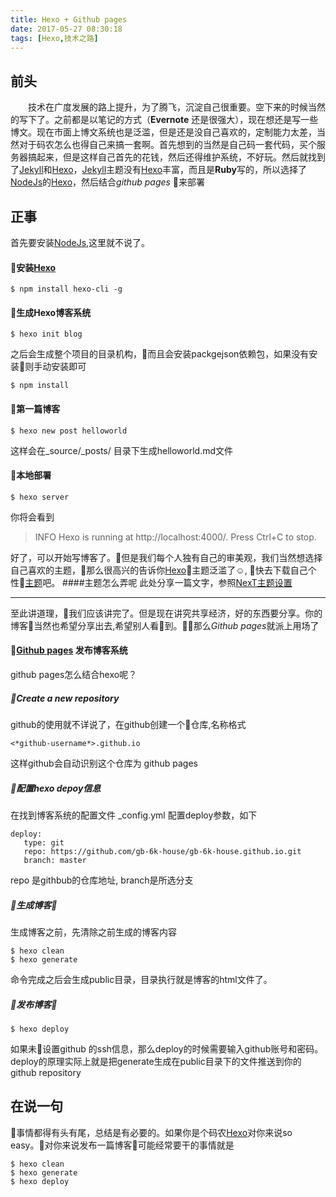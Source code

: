 ```yaml
---
title: Hexo + Github pages
date: 2017-05-27 08:30:18
tags: [Hexo,技术之路]
---
```

## 前头
&emsp;&emsp;技术在广度发展的路上提升，为了腾飞，沉淀自己很重要。空下来的时候当然的写下了。之前都是以笔记的方式（**Evernote** 还是很强大），现在想还是写一些博文。现在市面上博文系统也是泛滥，但是还是没自己喜欢的，定制能力太差，当然对于码农怎么也得自己来搞一套啊。首先想到的当然是自己码一套代码，买个服务器搞起来，但是这样自己首先的花钱，然后还得维护系统，不好玩。然后就找到了[Jekyll][2]和[Hexo][1]，[Jekyll][2]主题没有[Hexo][1]丰富，而且是**Ruby**写的，所以选择了[NodeJs][3]的[Hexo][1]，然后结合*github pages* 来部署

## 正事
首先要安装[NodeJs][3],这里就不说了。
#### 安装[Hexo][1]
```
$ npm install hexo-cli -g
```
#### 生成Hexo博客系统
```
$ hexo init blog
```
之后会生成整个项目的目录机构，而且会安装packgejson依赖包，如果没有安装则手动安装即可
```
$ npm install
```

#### 第一篇博客
```
$ hexo new post helloworld
```
这样会在_source/_posts/ 目录下生成helloworld.md文件

#### 本地部署
```
$ hexo server
```
你将会看到 
> INFO  Hexo is running at http://localhost:4000/. Press Ctrl+C to stop.

好了，可以开始写博客了。但是我们每个人独有自己的审美观，我们当然想选择自己喜欢的主题，那么很高兴的告诉你[Hexo][1]主题泛滥了☺, 快去下载自己个性[主题](https://hexo.io/themes/)吧。
####主题怎么弄呢
此处分享一篇文字，参照[NexT主题设置](http://theme-next.iissnan.com/getting-started.html)

***
至此讲道理，我们应该讲完了。但是现在讲究共享经济，好的东西要分享。你的博客当然也希望分享出去,希望别人看到。那么*Github pages*就派上用场了

#### [Github pages](https://pages.github.com) 发布博客系统

github pages怎么结合hexo呢？
##### Create a new repository
github的使用就不详说了，在github创建一个仓库,名称格式 
```
<*github-username*>.github.io
```
这样github会自动识别这个仓库为 github pages

##### 配置hexo depoy信息
在找到博客系统的配置文件 _config.yml 配置deploy参数，如下
```
deploy:
   type: git
   repo: https://github.com/gb-6k-house/gb-6k-house.github.io.git
   branch: master

```
repo 是githbub的仓库地址, branch是所选分支
##### 生成博客
生成博客之前，先清除之前生成的博客内容
```
$ hexo clean
$ hexo generate
```
命令完成之后会生成public目录，目录执行就是博客的html文件了。
##### 发布博客
```
$ hexo deploy
```
如果未设置github 的ssh信息，那么deploy的时候需要输入github账号和密码。deploy的原理实际上就是把generate生成在public目录下的文件推送到你的github repository

## 在说一句
事情都得有头有尾，总结是有必要的。如果你是个码农[Hexo][1]对你来说so easy。对你来说发布一篇博客可能经常要干的事情就是
```
$ hexo clean
$ hexo generate
$ hexo deploy
```

[1]:https://hexo.io
[2]:http://jekyll.com.cn
[3]:https://nodejs.org/en/